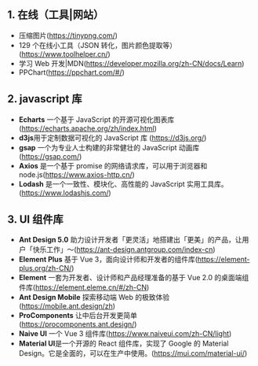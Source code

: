 ## 1. 在线（工具|网站）

- 压缩图片(https://tinypng.com/)
- 129 个在线小工具（JSON 转化，图片颜色提取等）(https://www.toolhelper.cn/)
- 学习 Web 开发|MDN(https://developer.mozilla.org/zh-CN/docs/Learn)
- PPChart(https://ppchart.com/#/)

## 2. javascript 库

- **Echarts** 一个基于 JavaScript 的开源可视化图表库(https://echarts.apache.org/zh/index.html)
- **d3js**用于定制数据可视化的 JavaScript 库 (https://d3js.org/)
- **gsap** 一个为专业人士构建的非常健壮的 JavaScript 动画库(https://gsap.com/)
- **Axios** 是一个基于 promise 的网络请求库，可以用于浏览器和 node.js(https://www.axios-http.cn/)
- **Lodash** 是一个一致性、模块化、高性能的 JavaScript 实用工具库。(https://www.lodashjs.com/)

## 3. UI 组件库

- **Ant Design 5.0** 助力设计开发者「更灵活」地搭建出「更美」的产品，让用户「快乐工作」～(https://ant-design.antgroup.com/index-cn)
- **Element Plus** 基于 Vue 3，面向设计师和开发者的组件库(https://element-plus.org/zh-CN/)
- **Element** 一套为开发者、设计师和产品经理准备的基于 Vue 2.0 的桌面端组件库(https://element.eleme.cn/#/zh-CN)
- **Ant Design Mobile** 探索移动端 Web 的极致体验(https://mobile.ant.design/zh)
- **ProComponents** 让中后台开发更简单(https://procomponents.ant.design/)
- **Naive UI** 一个 Vue 3 组件库(https://www.naiveui.com/zh-CN/light)
- **Material UI**是一个开源的 React 组件库，实现了 Google 的 Material Design。它是全面的，可以在生产中使用。(https://mui.com/material-ui/)
